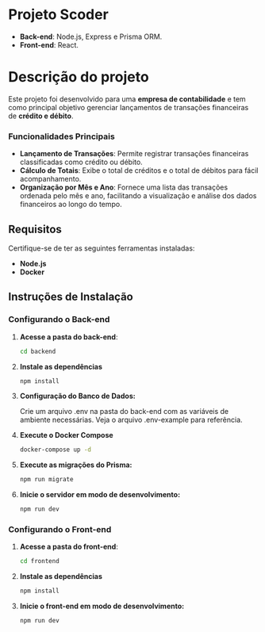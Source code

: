 # Projeto Scoder

- **Back-end**: Node.js, Express e Prisma ORM.
- **Front-end**: React.

# Descrição do projeto

Este projeto foi desenvolvido para uma **empresa de contabilidade** e tem como principal objetivo gerenciar lançamentos de transações financeiras de **crédito e débito**.

### Funcionalidades Principais

- **Lançamento de Transações**: Permite registrar transações financeiras classificadas como crédito ou débito.
- **Cálculo de Totais**: Exibe o total de créditos e o total de débitos para fácil acompanhamento.
- **Organização por Mês e Ano**: Fornece uma lista das transações ordenada pelo mês e ano, facilitando a visualização e análise dos dados financeiros ao longo do tempo.

## Requisitos

Certifique-se de ter as seguintes ferramentas instaladas:

- **Node.js**
- **Docker**

## Instruções de Instalação

### Configurando o Back-end

1. **Acesse a pasta do back-end**:

   ```bash
   cd backend
   ```

2. **Instale as dependências**
   ```bash
   npm install
   ```
3. **Configuração do Banco de Dados:**

   Crie um arquivo .env na pasta do back-end com as variáveis de ambiente necessárias. Veja o arquivo .env-example para referência.

4. **Execute o Docker Compose**

   ```bash
   docker-compose up -d
   ```

5. **Execute as migrações do Prisma:**
   ```bash
   npm run migrate
   ```
6. **Inicie o servidor em modo de desenvolvimento:**
   ```bash
   npm run dev
   ```

### Configurando o Front-end

1. **Acesse a pasta do front-end**:

   ```bash
   cd frontend
   ```

2. **Instale as dependências**
   ```bash
   npm install
   ```
3. **Inicie o front-end em modo de desenvolvimento:**
   ```bash
   npm run dev
   ```
